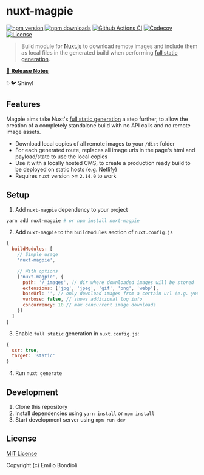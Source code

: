 # nuxt-magpie

[![npm version][npm-version-src]][npm-version-href]
[![npm downloads][npm-downloads-src]][npm-downloads-href]
[![Github Actions CI][github-actions-ci-src]][github-actions-ci-href]
[![Codecov][codecov-src]][codecov-href]
[![License][license-src]][license-href]

> Build module for [Nuxt.js](https://github.com/nuxt/nuxt.js) to download remote images and include them as local files in the generated build when performing [full static generation](https://nuxtjs.org/blog/going-full-static/).

[📖 **Release Notes**](./CHANGELOG.md)

✨🐦 Shiny!

## Features

Magpie aims take Nuxt's [full static generation](https://nuxtjs.org/blog/going-full-static/) a step further, to allow the creation of a completely standalone build with no API calls and no remote image assets.
- Download local copies of all remote images to your `/dist` folder
- For each generated route, replaces all image urls in the page's html and payload/state to use the local copies
- Use it with a locally hosted CMS, to create a production ready build to be deployed on static hosts (e.g. Netlify)
- Requires `nuxt` version >= `2.14.0` to work

## Setup

1. Add `nuxt-magpie` dependency to your project

```bash
yarn add nuxt-magpie # or npm install nuxt-magpie
```

2. Add `nuxt-magpie` to the `buildModules` section of `nuxt.config.js`

```js
{
  buildModules: [
    // Simple usage
    'nuxt-magpie',

    // With options
    ['nuxt-magpie', {
      path: '/_images', // dir where downloaded images will be stored
      extensions: ['jpg', 'jpeg', 'gif', 'png', 'webp'],
      baseUrl: '', // only download images from a certain url (e.g. your backend url)
      verbose: false, // shows additional log info
      concurrency: 10 // max concurrent image downloads
    }]
  ]
}
```

3. Enable `full static` generation in `nuxt.config.js`:

```js
{
  ssr: true,
  target: 'static'
}
```

4. Run `nuxt generate`

## Development

1. Clone this repository
2. Install dependencies using `yarn install` or `npm install`
3. Start development server using `npm run dev`

## License

[MIT License](./LICENSE)

Copyright (c) Emilio Bondioli

<!-- Badges -->
[npm-version-src]: https://img.shields.io/npm/v/nuxt-magpie/latest.svg
[npm-version-href]: https://npmjs.com/package/nuxt-magpie

[npm-downloads-src]: https://img.shields.io/npm/dt/nuxt-magpie.svg
[npm-downloads-href]: https://npmjs.com/package/nuxt-magpie

[github-actions-ci-src]: https://github.com/emiliobondioli/workflows/ci/badge.svg
[github-actions-ci-href]: https://github.com/emiliobondioli/actions?query=workflow%3Aci

[codecov-src]: https://img.shields.io/codecov/c/github/emiliobondioli.svg
[codecov-href]: https://codecov.io/gh/emiliobondioli

[license-src]: https://img.shields.io/npm/l/nuxt-magpie.svg
[license-href]: https://npmjs.com/package/nuxt-magpie

